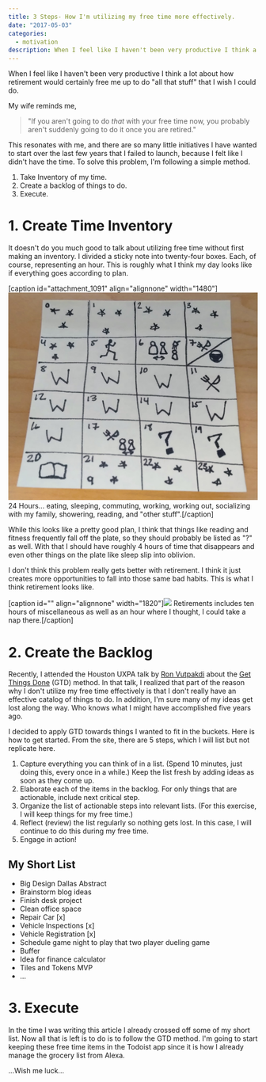 ```yaml
---
title: 3 Steps- How I'm utilizing my free time more effectively.
date: "2017-05-03"
categories: 
  - motivation
description: When I feel like I haven't been very productive I think a lot about how retirement would certainly free me up to do \"all that stuff\" that I wish I could do.
---
```


When I feel like I haven't been very productive I think a lot about how retirement would certainly free me up to do "all that stuff" that I wish I could do.

My wife reminds me,

> "If you aren't going to do _that_ with your free time now, you probably aren't suddenly going to do it once you are retired."

This resonates with me, and there are so many little initiatives I have wanted to start over the last few years that I failed to launch, because I felt like I didn't have the time. To solve this problem, I'm following a simple method.

1. Take Inventory of my time.
2. Create a backlog of things to do.
3. Execute.

# 1. Create Time Inventory

It doesn't do you much good to talk about utilizing free time without first making an inventory. I divided a sticky note into twenty-four boxes. Each, of course, representing an hour. This is roughly what I think my day looks like if everything goes according to plan.

\[caption id="attachment\_1091" align="alignnone" width="1480"\]![LifeOnASticky.jpg](./images/lifeonasticky.jpg) 24 Hours... eating, sleeping, commuting, working, working out, socializing with my family, showering, reading, and "other stuff".\[/caption\]

While this looks like a pretty good plan, I think that things like reading and fitness frequently fall off the plate, so they should probably be listed as "?" as well. With that I should have roughly 4 hours of time that disappears and even other things on the plate like sleep slip into oblivion.

I don't think this problem really gets better with retirement. I think it just creates more opportunities to fall into those same bad habits. This is what I think retirement looks like.

\[caption id="" align="alignnone" width="1820"\]![](https://lh3.googleusercontent.com/g-QZe0IEAWYB-ETjQ4KbK2UYJN82hVPfZfGbyVw2vQEs__KCtWbam26PzL2QcTfUhvi8UVprEAiSUqePh96ITvbIrtXf9_2vZFokjqW8n4OJYKfNs9vgyKkxyUU6QGRj9Y4zgOQIm8q351wxzfVekctuBVtnX6mh9UbaBB9UGZlHymCIoqGc0eNwiR2BUAiLzQuq37x4tpT4RWyffOIYWooMnSuTZiZQzedFvKu430J9mw-VJEWVUzM1Pj02oU8cFj_Jm5NdQcIXyiTzJFXW95V45J4n1AudXDX-x0Ah2iGosiMYaBxWit_sciBp9_lLjw8Rc8ElvFRVyzN6X2jBzfg-ULODHadm-ErCs7OnAveQqIfjPu69jZgJO0lf7b4YxcVf62qpsH6elKwB940pNrNLUuaYaiuxXbWKkh_pcWhflNUSeFdRiXRVZs81P-jWHik0wPuCw14U80ZLZ4EgMLltIzjEmJFXFAIqmV3-oRSBlnIz6lXQ_5BDr50l2xcl6vQXEesWCaNRoxf6AJBwK-YGUQ4w2HE8apmgqkO_kneBoAQNmMAR8p-TfvKI3RsNOpdmQX3scYVxRvWQ6nkjujdB4R8TNj4jLiHMoSTHvOMdBFS_iLzM1Q=w1820-h1299-no) Retirements includes ten hours of miscellaneous as well as an hour where I thought, I could take a nap there.\[/caption\]

# 2\. Create the Backlog

Recently, I attended the Houston UXPA talk by [Ron Vutpakdi](https://twitter.com/vutpakdi) about the [Get Things Done](http://gettingthingsdone.com/) (GTD) method. In that talk, I realized that part of the reason why I don't utilize my free time effectively is that I don't really have an effective catalog of things to do. In addition, I'm sure many of my ideas get lost along the way. Who knows what I might have accomplished five years ago.

I decided to apply GTD towards things I wanted to fit in the buckets. Here is how to get started. From the site, there are 5 steps, which I will list but not replicate here.

1. Capture everything you can think of in a list. (Spend 10 minutes, just doing this, every once in a while.) Keep the list fresh by adding ideas as soon as they come up.
2. Elaborate each of the items in the backlog. For only things that are actionable, include next critical step.
3. Organize the list of actionable steps into relevant lists. (For this exercise, I will keep things for my free time.)
4. Reflect (review) the list regularly so nothing gets lost. In this case, I will continue to do this during my free time.
5. Engage in action!

## My Short List

- Big Design Dallas Abstract
- Brainstorm blog ideas
- Finish desk project
- Clean office space
- Repair Car \[x\]
- Vehicle Inspections \[x\]
- Vehicle Registration \[x\]
- Schedule game night to play that two player dueling game
- Buffer
- Idea for finance calculator
- Tiles and Tokens MVP
- ...

# 3\. Execute

In the time I was writing this article I already crossed off some of my short list. Now all that is left is to do is to follow the GTD method. I'm going to start keeping these free time items in the Todoist app since it is how I already manage the grocery list from Alexa.

...Wish me luck...
